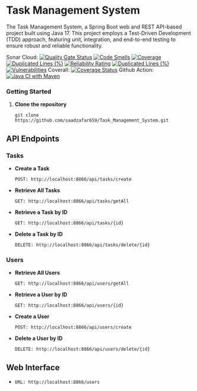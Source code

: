 <h1>Task Management System</h1>

<p>The Task Management System, a Spring Boot web and REST API-based project built using Java 17. This project employs a Test-Driven Development (TDD) approach, featuring unit, integration, and end-to-end testing to ensure robust and reliable functionality.</p>

Sonar Cloud: [![Quality Gate Status](https://sonarcloud.io/api/project_badges/measure?project=saadzafar659_Task_Management_System&metric=alert_status)](https://sonarcloud.io/summary/new_code?id=saadzafar659_Task_Management_System)
[![Code Smells](https://sonarcloud.io/api/project_badges/measure?project=saadzafar659_Task_Management_System&metric=code_smells)](https://sonarcloud.io/summary/new_code?id=saadzafar659_Task_Management_System)
[![Coverage](https://sonarcloud.io/api/project_badges/measure?project=saadzafar659_Task_Management_System&metric=coverage)](https://sonarcloud.io/summary/new_code?id=saadzafar659_Task_Management_System)
[![Duplicated Lines (%)](https://sonarcloud.io/api/project_badges/measure?project=saadzafar659_Task_Management_System&metric=duplicated_lines_density)](https://sonarcloud.io/summary/new_code?id=saadzafar659_Task_Management_System)
[![Reliability Rating](https://sonarcloud.io/api/project_badges/measure?project=saadzafar659_Task_Management_System&metric=reliability_rating)](https://sonarcloud.io/summary/new_code?id=saadzafar659_Task_Management_System)
[![Duplicated Lines (%)](https://sonarcloud.io/api/project_badges/measure?project=saadzafar659_Task_Management_System&metric=duplicated_lines_density)](https://sonarcloud.io/summary/new_code?id=saadzafar659_Task_Management_System)
[![Vulnerabilities](https://sonarcloud.io/api/project_badges/measure?project=saadzafar659_Task_Management_System&metric=vulnerabilities)](https://sonarcloud.io/summary/new_code?id=saadzafar659_Task_Management_System)
Coverall: [![Coverage Status](https://coveralls.io/repos/github/saadzafar659/Task_Management_System/badge.svg?branch=main)](https://coveralls.io/github/saadzafar659/Task_Management_System?branch=main)
Github Action: [![Java CI with Maven](https://github.com/saadzafar659/Task_Management_System/actions/workflows/maven-publish.yml/badge.svg)](https://github.com/saadzafar659/Task_Management_System/actions/workflows/maven-publish.yml)




 <h3>Getting Started</h3>
    <ol>
        <li><strong>Clone the repository</strong>
            <pre><code>git clone https://github.com/saadzafar659/Task_Management_System.git</code></pre>
        </li>        
    </ol>

<h2>API Endpoints</h2>
    <h3>Tasks</h3>
    <ul>
        <li><strong>Create a Task</strong>
            <pre><code>POST: http://localhost:8866/api/tasks/create</code></pre>
        </li>
        <li><strong>Retrieve All Tasks</strong>
            <pre><code>GET: http://localhost:8866/api/tasks/getAll</code></pre>
        </li>
        <li><strong>Retrieve a Task by ID</strong>
            <pre><code>GET: http://localhost:8866/api/tasks/{id}</code></pre>
        </li>
        <li><strong>Delete a Task by ID</strong>
            <pre><code>DELETE: http://localhost:8866/api/tasks/delete/{id}</code></pre>
        </li>
    </ul>
    
<h3>Users</h3>
    <ul>
        <li><strong>Retrieve All Users</strong>
            <pre><code>GET: http://localhost:8866/api/users/getAll</code></pre>
        </li>
        <li><strong>Retrieve a User by ID</strong>
            <pre><code>GET: http://localhost:8866/api/users/{id}</code></pre>
        </li>
        <li><strong>Create a User</strong>
            <pre><code>POST: http://localhost:8866/api/users/create</code></pre>
        </li>
		 <li><strong>Delete a User by ID</strong>
            <pre><code>DELETE: http://localhost:8866/api/users/delete/{id}</code></pre>
        </li>
    </ul>
    
<h2 >Web Interface</h2>
    <ul>
        <li><strong></strong>
            <pre><code>URL: http://localhost:8866/users</code></pre>
        </li>
    </ul>
